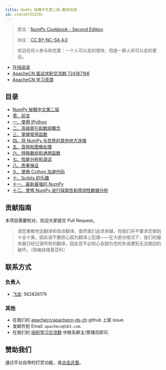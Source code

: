 ```yaml
---
title: NumPy 秘籍中文第二版·翻译完成
id: csdn107452391
---
```


> 原文：[NumPy Cookbook - Second Edition](https://b-ok.global/book/3630893/c57b92)
> 
> 协议：[CC BY-NC-SA 4.0](http://creativecommons.org/licenses/by-nc-sa/4.0/)
> 
> 欢迎任何人参与和完善：一个人可以走的很快，但是一群人却可以走的更远。

*   [在线阅读](https://ds.apachecn.org/)
*   [ApacheCN 面试求职交流群 724187166](https://jq.qq.com/?_wv=1027&k=54ujcL3)
*   [ApacheCN 学习资源](http://www.apachecn.org/)

## 目录

*   [NumPy 秘籍中文第二版](https://github.com/apachecn/apachecn-ds-zh/blob/master/docs/numpy-cookbook-2e/README.md)
*   [零、前言](https://github.com/apachecn/apachecn-ds-zh/blob/master/docs/numpy-cookbook-2e/ch00.md)
*   [一、使用 IPython](https://github.com/apachecn/apachecn-ds-zh/blob/master/docs/numpy-cookbook-2e/ch01.md)
*   [二、高级索引和数组概念](https://github.com/apachecn/apachecn-ds-zh/blob/master/docs/numpy-cookbook-2e/ch02.md)
*   [三、掌握常用函数](https://github.com/apachecn/apachecn-ds-zh/blob/master/docs/numpy-cookbook-2e/ch03.md)
*   [四、将 NumPy 与世界的其他地方连接](https://github.com/apachecn/apachecn-ds-zh/blob/master/docs/numpy-cookbook-2e/ch04.md)
*   [五、音频和图像处理](https://github.com/apachecn/apachecn-ds-zh/blob/master/docs/numpy-cookbook-2e/ch05.md)
*   [六、特殊数组和通用函数](https://github.com/apachecn/apachecn-ds-zh/blob/master/docs/numpy-cookbook-2e/ch06.md)
*   [七、性能分析和调试](https://github.com/apachecn/apachecn-ds-zh/blob/master/docs/numpy-cookbook-2e/ch07.md)
*   [八、质量保证](https://github.com/apachecn/apachecn-ds-zh/blob/master/docs/numpy-cookbook-2e/ch08.md)
*   [九、使用 Cython 加速代码](https://github.com/apachecn/apachecn-ds-zh/blob/master/docs/numpy-cookbook-2e/ch09.md)
*   [十、Scikits 的乐趣](https://github.com/apachecn/apachecn-ds-zh/blob/master/docs/numpy-cookbook-2e/ch10.md)
*   [十一、最新最强的 NumPy](https://github.com/apachecn/apachecn-ds-zh/blob/master/docs/numpy-cookbook-2e/ch11.md)
*   [十二、使用 NumPy 进行探索性和预测性数据分析](https://github.com/apachecn/apachecn-ds-zh/blob/master/docs/numpy-cookbook-2e/ch12.md)

## 贡献指南

本项目需要校对，欢迎大家提交 Pull Request。

> 请您勇敢地去翻译和改进翻译。虽然我们追求卓越，但我们并不要求您做到十全十美，因此请不要担心因为翻译上犯错——在大部分情况下，我们的服务器已经记录所有的翻译，因此您不必担心会因为您的失误遭到无法挽回的破坏。（改编自维基百科）

## 联系方式

### 负责人

*   [飞龙](https://github.com/wizardforcel): 562826179

### 其他

*   在我们的 [apachecn/apachecn-ds-zh](https://github.com/apachecn/apachecn-ds-zh) github 上提 issue.
*   发邮件到 Email: `apachecn@163.com`.
*   在我们的 [组织学习交流群](http://www.apachecn.org/organization/348.html) 中联系群主/管理员即可.

## 赞助我们

通过平台自带的打赏功能，或[点击这里](https://imgconvert.csdnimg.cn/aHR0cDovL2hvbWUuYXBhY2hlY24ub3JnL2ltZy9hYm91dC9kb25hdGUuanBn?x-oss-process=image/format,png)。